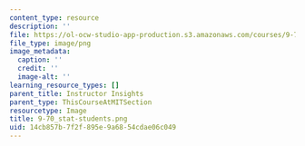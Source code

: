 ```yaml
---
content_type: resource
description: ''
file: https://ol-ocw-studio-app-production.s3.amazonaws.com/courses/9-70-social-psychology-spring-2013/14cb857b7f2f895e9a6854cdae06c049_9-70_stat-students.png
file_type: image/png
image_metadata:
  caption: ''
  credit: ''
  image-alt: ''
learning_resource_types: []
parent_title: Instructor Insights
parent_type: ThisCourseAtMITSection
resourcetype: Image
title: 9-70_stat-students.png
uid: 14cb857b-7f2f-895e-9a68-54cdae06c049
---
```

